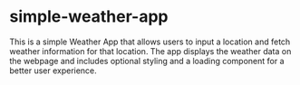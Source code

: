 # simple-weather-app
This is a simple Weather App that allows users to input a location and fetch weather information for that location. The app displays the weather data on the webpage and includes optional styling and a loading component for a better user experience.
